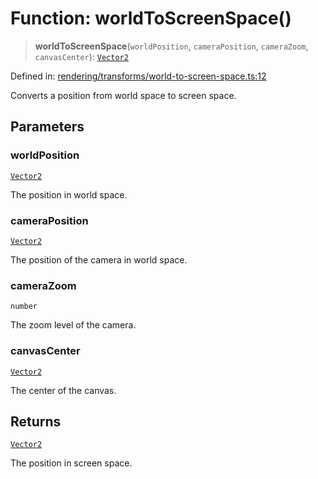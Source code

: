 # Function: worldToScreenSpace()

> **worldToScreenSpace**(`worldPosition`, `cameraPosition`, `cameraZoom`, `canvasCenter`): [`Vector2`](../classes/Vector2.md)

Defined in: [rendering/transforms/world-to-screen-space.ts:12](https://github.com/Forge-Game-Engine/Forge/blob/6a4c05c6b58848e53a4f2ca7d9cd2f9b6c10e5ac/src/rendering/transforms/world-to-screen-space.ts#L12)

Converts a position from world space to screen space.

## Parameters

### worldPosition

[`Vector2`](../classes/Vector2.md)

The position in world space.

### cameraPosition

[`Vector2`](../classes/Vector2.md)

The position of the camera in world space.

### cameraZoom

`number`

The zoom level of the camera.

### canvasCenter

[`Vector2`](../classes/Vector2.md)

The center of the canvas.

## Returns

[`Vector2`](../classes/Vector2.md)

The position in screen space.
